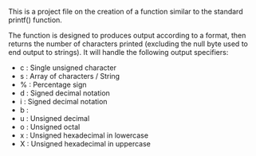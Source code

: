 This is a project file on the creation of a function similar to the standard printf() function.

The function is designed to produces output according to a format, then returns the number of characters printed (excluding the null byte used to end output to strings).
It will handle the following output specifiers:
- c : Single unsigned character
- s : Array of characters / String
- % : Percentage sign
- d : Signed decimal notation
- i : Signed decimal notation
- b :
- u : Unsigned decimal
- o : Unsigned octal
- x : Unsigned hexadecimal in lowercase
- X : Unsigned hexadecimal in uppercase
